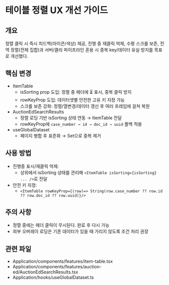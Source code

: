 # 테이블 정렬 UX 개선 가이드

## 개요

정렬 클릭 시 즉시 피드백(아이콘/색상) 제공, 진행 중 재클릭 억제, 수평 스크롤 보존, 전역 정렬(전체 집합)과 서버/클라 파이프라인 혼용 시 중복 key/데이터 유실 방지를 목표로 개선했다.

## 핵심 변경

- ItemTable
  - isSorting prop 도입: 정렬 중 헤더에 ⏳ 표시, 중복 클릭 방지
  - rowKeyProp 도입: 데이터셋별 안전한 고유 키 지정 가능
  - 스크롤 보존 강화: 정렬/열변경/데이터 갱신 후 여러 프레임에 걸쳐 복원
- AuctionEdSearchResults
  - 정렬 로딩 기반 isSorting 상태 연동 → ItemTable 전달
  - rowKeyProp에 `case_number → id → doc_id → uuid` 폴백 적용
- useGlobalDataset
  - 페이지 병합 후 표준화 → Set으로 중복 제거

## 사용 방법

- 진행중 표시/재클릭 억제:
  - 상위에서 isSorting 상태를 관리해 `<ItemTable isSorting={isSorting} ... />`로 전달
- 안전 키 지정:
  - `<ItemTable rowKeyProp={(row)=> String(row.case_number ?? row.id ?? row.doc_id ?? row.uuid)}/>`

## 주의 사항

- 정렬 중에는 헤더 클릭이 무시된다. 완료 후 다시 가능
- 외부 오버레이 로딩은 기존 데이터가 있을 때 가리지 않도록 조건 처리 권장

## 관련 파일

- Application/components/features/item-table.tsx
- Application/components/features/auction-ed/AuctionEdSearchResults.tsx
- Application/hooks/useGlobalDataset.ts
